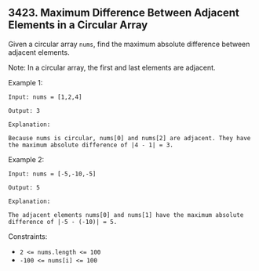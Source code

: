 ## 3423. Maximum Difference Between Adjacent Elements in a Circular Array

Given a circular array `nums`, find the maximum absolute difference between adjacent elements.

Note: In a circular array, the first and last elements are adjacent.

Example 1:

```
Input: nums = [1,2,4]

Output: 3

Explanation:

Because nums is circular, nums[0] and nums[2] are adjacent. They have the maximum absolute difference of |4 - 1| = 3.
```

Example 2:

```
Input: nums = [-5,-10,-5]

Output: 5

Explanation:

The adjacent elements nums[0] and nums[1] have the maximum absolute difference of |-5 - (-10)| = 5.
```

Constraints:

- `2 <= nums.length <= 100`
- `-100 <= nums[i] <= 100`
